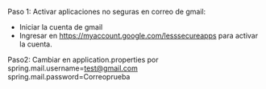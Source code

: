 Paso 1:
Activar aplicaciones no seguras en correo de gmail:
- Iniciar la cuenta de gmail
- Ingresar en https://myaccount.google.com/lesssecureapps para activar la cuenta.

Paso2: Cambiar en application.properties por
spring.mail.username=test@gmail.com
spring.mail.password=Correoprueba